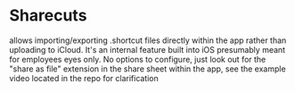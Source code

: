 # Sharecuts
allows importing/exporting .shortcut files directly within the app rather than uploading to iCloud. It's an internal feature built into iOS presumably meant for employees eyes only. No options to configure, just look out for the "share as file" extension in the share sheet within the app, see the example video located in the repo for clarification 

